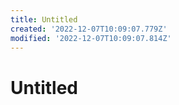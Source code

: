 ```yaml
---
title: Untitled
created: '2022-12-07T10:09:07.779Z'
modified: '2022-12-07T10:09:07.814Z'
---
```


# Untitled
